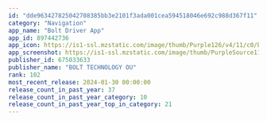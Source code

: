```yaml
---
id: "dde963427825042708385bb3e2101f3ada001cea594518046e692c988d367f11"
category: "Navigation"
app_name: "Bolt Driver App"
app_id: 897442736
app_icon: https://is1-ssl.mzstatic.com/image/thumb/Purple126/v4/11/c0/b3/11c0b39f-34d5-ded5-2181-6b8eca55fba0/AppIcon-0-1x_U007emarketing-0-5-0-85-220-0.png/1024x1024bb.png
app_screenshot: https://is1-ssl.mzstatic.com/image/thumb/PurpleSource116/v4/a7/83/ae/a783ae01-1566-aaad-4b79-a89ae26cb9ed/700da281-56a5-496d-9480-ebc62a0489e5_0_APP_IPHONE_65_0.jpg/1242x2688bb.png
publisher_id: 675033633
publisher_name: "BOLT TECHNOLOGY OU"
rank: 102
most_recent_release: 2024-01-30 00:00:00
release_count_in_past_year: 37
release_count_in_past_year_category: 10
release_count_in_past_year_top_in_category: 21
---
```

